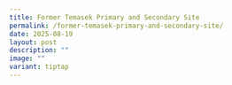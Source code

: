 ```yaml
---
title: Former Temasek Primary and Secondary Site
permalink: /former-temasek-primary-and-secondary-site/
date: 2025-08-19
layout: post
description: ""
image: ""
variant: tiptap
---
```

